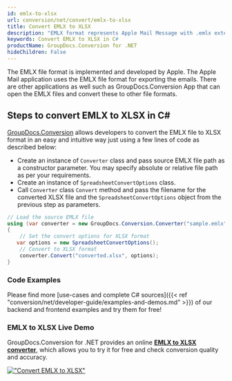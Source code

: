 ```yaml
---
id: emlx-to-xlsx
url: conversion/net/convert/emlx-to-xlsx
title: Convert EMLX to XLSX
description: "EMLX format represents Apple Mail Message with .emlx extension. Learn how to convert EMLX to XLSX file programmatically in C# language using GroupDocs.Conversion for .NET library."
keywords: Convert EMLX to XLSX in C#
productName: GroupDocs.Conversion for .NET
hideChildren: False
---
```


The EMLX file format is implemented and developed by Apple. The Apple Mail application uses the EMLX file format for exporting the emails. There are other applications as well such as GroupDocs.Conversion App that can open the EMLX files and convert these to other file formats.

## Steps to convert EMLX to XLSX in C#

[GroupDocs.Conversion](https://products.groupdocs.com/conversion/net) allows developers to convert the EMLX file to XLSX format in an easy and intuitive way just using a few lines of code as described below:

* Create an instance of `Converter` class and pass source EMLX file path as a constructor parameter. You may specify absolute or relative file path as per your requirements. 
* Create an instance of `SpreadsheetConvertOptions` class.
* Call `Converter` class `Convert` method and pass the filename for the converted XLSX file and the `SpreadsheetConvertOptions` object from the previous step as parameters.

```csharp
// Load the source EMLX file
using (var converter = new GroupDocs.Conversion.Converter("sample.emlx"))
{
    // Set the convert options for XLSX format
   var options = new SpreadsheetConvertOptions();
    // Convert to XLSX format
    converter.Convert("converted.xlsx", options);
}
```

### Code Examples

Please find more [use-cases and complete C# sources]({{< ref "conversion/net/developer-guide/examples-and-demos.md" >}}) of our backend and frontend examples and try them for free!

### EMLX to XLSX Live Demo

GroupDocs.Conversion for .NET provides an online [**EMLX to XLSX converter**](https://products.groupdocs.app/conversion/emlx-to-xlsx), which allows you to try it for free and check conversion quality and accuracy.

[!["Convert EMLX to XLSX"](conversion/net/images/convert-to-xlsx/convert-emlx-to-xlsx.png)](https://products.groupdocs.app/conversion/emlx-to-xlsx)